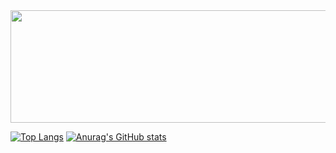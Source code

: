 
<a href="https://www.gitanimals.org/en_US?utm_medium=image&utm_source=ParkJunhyun0304&utm_content=line">
  <img
    src="https://render.gitanimals.org/lines/ParkJunhyun0304"
    width="600"
    height="180"
  />
</a>

[![Top Langs](https://github-readme-stats.vercel.app/api/top-langs/?username=ParkJunhyun0304)](https://github.com/anuraghazra/github-readme-stats)
[![Anurag's GitHub stats](https://github-readme-stats.vercel.app/api?username=ParkJunhyun0304)](https://github.com/anuraghazra/github-readme-stats)
